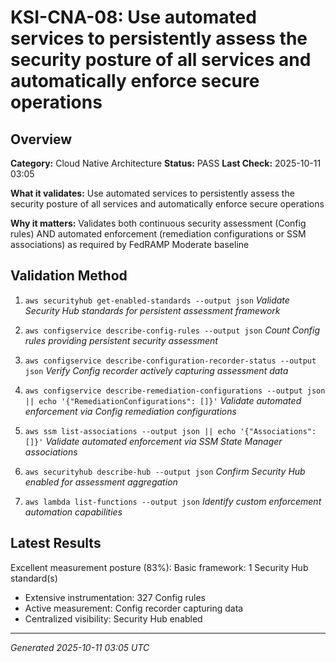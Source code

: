 # KSI-CNA-08: Use automated services to persistently assess the security posture of all services and automatically enforce secure operations

## Overview

**Category:** Cloud Native Architecture
**Status:** PASS
**Last Check:** 2025-10-11 03:05

**What it validates:** Use automated services to persistently assess the security posture of all services and automatically enforce secure operations

**Why it matters:** Validates both continuous security assessment (Config rules) AND automated enforcement (remediation configurations or SSM associations) as required by FedRAMP Moderate baseline

## Validation Method

1. `aws securityhub get-enabled-standards --output json`
   *Validate Security Hub standards for persistent assessment framework*

2. `aws configservice describe-config-rules --output json`
   *Count Config rules providing persistent security assessment*

3. `aws configservice describe-configuration-recorder-status --output json`
   *Verify Config recorder actively capturing assessment data*

4. `aws configservice describe-remediation-configurations --output json || echo '{"RemediationConfigurations": []}'`
   *Validate automated enforcement via Config remediation configurations*

5. `aws ssm list-associations --output json || echo '{"Associations": []}'`
   *Validate automated enforcement via SSM State Manager associations*

6. `aws securityhub describe-hub --output json`
   *Confirm Security Hub enabled for assessment aggregation*

7. `aws lambda list-functions --output json`
   *Identify custom enforcement automation capabilities*

## Latest Results

Excellent measurement posture (83%): Basic framework: 1 Security Hub standard(s)
- Extensive instrumentation: 327 Config rules
- Active measurement: Config recorder capturing data
- Centralized visibility: Security Hub enabled

---
*Generated 2025-10-11 03:05 UTC*